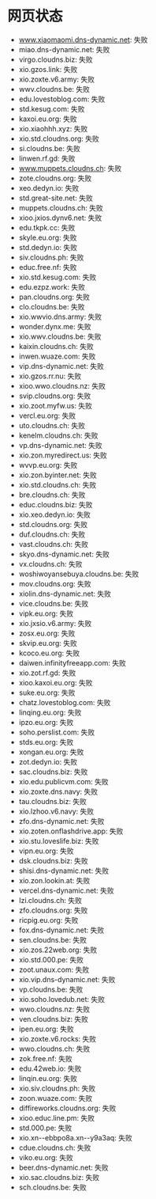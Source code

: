 # 网页状态
- www.xiaomaomi.dns-dynamic.net: 失败
- miao.dns-dynamic.net: 失败
- virgo.cloudns.biz: 失败
- xio.gzos.link: 失败
- xio.zoxte.v6.army: 失败
- wwv.cloudns.be: 失败
- edu.lovestoblog.com: 失败
- std.kesug.com: 失败
- kaxoi.eu.org: 失败
- xio.xiaohhh.xyz: 失败
- xio.std.cloudns.org: 失败
- si.cloudns.be: 失败
- linwen.rf.gd: 失败
- www.muppets.cloudns.ch: 失败
- zote.cloudns.org: 失败
- xeo.dedyn.io: 失败
- std.great-site.net: 失败
- muppets.cloudns.ch: 失败
- xioo.jxios.dynv6.net: 失败
- edu.tkpk.cc: 失败
- skyle.eu.org: 失败
- std.dedyn.io: 失败
- siv.cloudns.ph: 失败
- educ.free.nf: 失败
- xio.std.kesug.com: 失败
- edu.ezpz.work: 失败
- pan.cloudns.org: 失败
- clo.cloudns.be: 失败
- xio.wwvio.dns.army: 失败
- wonder.dynx.me: 失败
- xio.wwv.cloudns.be: 失败
- kaixin.cloudns.ch: 失败
- inwen.wuaze.com: 失败
- vip.dns-dynamic.net: 失败
- xio.gzos.rr.nu: 失败
- xioo.wwo.cloudns.nz: 失败
- svip.cloudns.org: 失败
- xio.zoot.myfw.us: 失败
- vercl.eu.org: 失败
- uto.cloudns.ch: 失败
- kenelm.cloudns.ch: 失败
- vp.dns-dynamic.net: 失败
- xio.zon.myredirect.us: 失败
- wvvp.eu.org: 失败
- xio.zon.byinter.net: 失败
- xio.std.cloudns.ch: 失败
- bre.cloudns.ch: 失败
- educ.cloudns.biz: 失败
- xio.xeo.dedyn.io: 失败
- std.cloudns.org: 失败
- duf.cloudns.ch: 失败
- vast.cloudns.ch: 失败
- skyo.dns-dynamic.net: 失败
- vx.cloudns.ch: 失败
- woshiwoyansebuya.cloudns.be: 失败
- mov.cloudns.org: 失败
- xiolin.dns-dynamic.net: 失败
- vice.cloudns.be: 失败
- vipk.eu.org: 失败
- xio.jxsio.v6.army: 失败
- zosx.eu.org: 失败
- skvip.eu.org: 失败
- kcoco.eu.org: 失败
- daiwen.infinityfreeapp.com: 失败
- xio.zot.rf.gd: 失败
- xioo.kaxoi.eu.org: 失败
- suke.eu.org: 失败
- chatz.lovestoblog.com: 失败
- linqing.eu.org: 失败
- ipzo.eu.org: 失败
- soho.perslist.com: 失败
- stds.eu.org: 失败
- xongan.eu.org: 失败
- zot.dedyn.io: 失败
- sac.cloudns.biz: 失败
- xio.edu.publicvm.com: 失败
- xio.zoxte.dns.navy: 失败
- tau.cloudns.biz: 失败
- xio.lzhoo.v6.navy: 失败
- zfo.dns-dynamic.net: 失败
- xio.zoten.onflashdrive.app: 失败
- xio.stu.loveslife.biz: 失败
- vipn.eu.org: 失败
- dsk.cloudns.biz: 失败
- shisi.dns-dynamic.net: 失败
- xio.zon.lookin.at: 失败
- vercel.dns-dynamic.net: 失败
- lzi.cloudns.ch: 失败
- zfo.cloudns.org: 失败
- ricpig.eu.org: 失败
- fox.dns-dynamic.net: 失败
- sen.cloudns.be: 失败
- xio.zos.22web.org: 失败
- xio.std.000.pe: 失败
- zoot.unaux.com: 失败
- xio.vip.dns-dynamic.net: 失败
- vp.cloudns.be: 失败
- xio.soho.lovedub.net: 失败
- wwo.cloudns.nz: 失败
- ven.cloudns.biz: 失败
- ipen.eu.org: 失败
- xio.zoxte.v6.rocks: 失败
- wwo.cloudns.ch: 失败
- zok.free.nf: 失败
- edu.42web.io: 失败
- linqin.eu.org: 失败
- xio.siv.cloudns.ph: 失败
- zoon.wuaze.com: 失败
- diffireworks.cloudns.org: 失败
- xioo.educ.line.pm: 失败
- std.000.pe: 失败
- xio.xn--ebbpo8a.xn--y9a3aq: 失败
- cdue.cloudns.ch: 失败
- viko.eu.org: 失败
- beer.dns-dynamic.net: 失败
- xio.sac.cloudns.biz: 失败
- sch.cloudns.be: 失败
